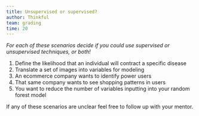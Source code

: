 ```yaml
---
title: Unsupervised or supervised?
author: Thinkful
team: grading
time: 20
---
```


_For each of these scenarios decide if you could use supervised or unsupervised techniques, or both!_

 1. Define the likelihood that an individual will contract a specific disease
 2. Translate a set of images into variables for modeling
 3. An ecommerce company wants to identify power users
 4. That same company wants to see shopping patterns in users
 5. You want to reduce the number of variables inputting into your random forest model

If any of these scenarios are unclear feel free to follow up with your mentor.

